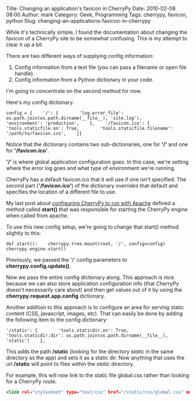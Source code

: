 Title: Changing an application's favicon in CherryPy
Date: 2010-02-08 08:00
Author: mark
Category: Geek, Programming
Tags: cherrypy, favicon, python
Slug: changing-an-applications-favicon-in-cherrypy

While it's technically simple, I found the documentation about changing
the favicon of a CherryPy site to be somewhat confusing. This is my
attempt to clear it up a bit.

There are two different ways of supplying config information:

1.  Config information from a text file (you can pass a filename or open
    file handle).
2.  Config information from a Python dictionary in your code.



I'm going to concentrate on the second method for now.

Here's my config dictionary.


~~~~ {.python name="code"}
config = {    '/': {        'log.error_file': os.path.join(os.path.dirname(__file__), 'site.log'),        'environment': 'production',    },    '/favicon.ico': {        'tools.staticfile.on': True,        'tools.staticfile.filename': '/path/to/favicon.ico',    }}
~~~~



Notice that the dictionary contains two sub-dictionaries, one for
**'/'** and one for **'/favicon.ico'**.

**'/'** is where global application configuration goes. In this case,
we're setting where the error log goes and what type of environment
we're running.

CherryPy has a default favicon.ico that it will use if one isn't
specified. The second part (**'/favicon.ico'**) of the dictionary
overrides that default and specifies the location of a different file to
use.

My last post about [configuring CherryPy to run with Apache][] defined a
method called **start()** that was responsible for starting the CherryPy
engine when called from apache.

To use this new config setup, we're going to change that start() method
slightly to this:


~~~~ {.python name="code"}
def start():    cherrypy.tree.mount(root, '/', config=config)    cherrypy.engine.start()
~~~~



Previously, we passed the '/' config parameters to
**cherrypy.config.update()**.

Now we pass the entire config dictionary along. This approach is nice
because we can also store application configuration info (that CherryPy
doesn't necessarily care about) and then get values out of it by using
the **cherrypy.request.app.config** dictionary.

Another addition to this approach is to configure an area for serving
static content (CSS, javascript, images, etc). That can easily be done
by adding the following item to the config dictionary:


~~~~ {.python name="code"}
'/static': {        'tools.staticdir.on': True,        'tools.staticdir.dir': os.path.join(os.path.dirname(__file__), 'static')    },
~~~~



This adds the path **/static** (looking for the directory *static* in
the same directory as the app) and sets it as a static dir. Now anything
that uses the url **/static** will point to files within the *static*
directory.

For example, this will now link to the static file global.css rather
than looking for a CherryPy route.


~~~~ {.html name="code"}
<link rel="stylesheet" type="text/css" href="/static/css/global.css" media="screen"><link>
~~~~



  [configuring CherryPy to run with Apache]: http://mark.biek.org/blog/2010/01/running-a-cherrypy-app-with-apache-and-mod_python/
